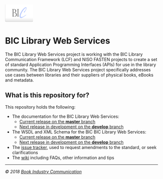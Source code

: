 ![Book Industry Communication Logo](docs/assets/bic-logo.png) 
# BIC Library Web Services

The BIC Library Web Services project is working with the BIC Library Communication Framework (LCF) and NISO FASTEN projects to create a set of standard Application Programming Interfaces (APIs) for use in the library community. The BIC Library Web Services project specifically addresses use cases between libraries and their suppliers of physical books, eBooks and metadata.

## What is this repository for?

This repository holds the following:

* The documentation for the BIC Library Web Services:
     * [Current release on the __master__ branch](../../tree/master/docs)
     * [Next release in development on the __develop__ branch](../../tree/develop/docs)
* The WSDL and XML Schema for the BIC BIC Library Web Services:
     * [Current release on the __master__ branch](../../tree/master/schemas)
     * [Next release in development on the __develop__ branch](../../tree/develop/schemas)   
* The [issue tracker](../../issues), used to request amendments to the standard, or seek clarifications
* The [wiki](../../wiki) including FAQs, other information and tips

***

*© 2018 [Book Industry Communication](http://www.bic.org.uk)*

